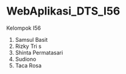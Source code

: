 # WebAplikasi_DTS_I56

Kelompok I56
1. Samsul Basit 
2. Rizky Tri s
3. Shinta Permatasari
4. Sudiono
5. Taca Rosa
